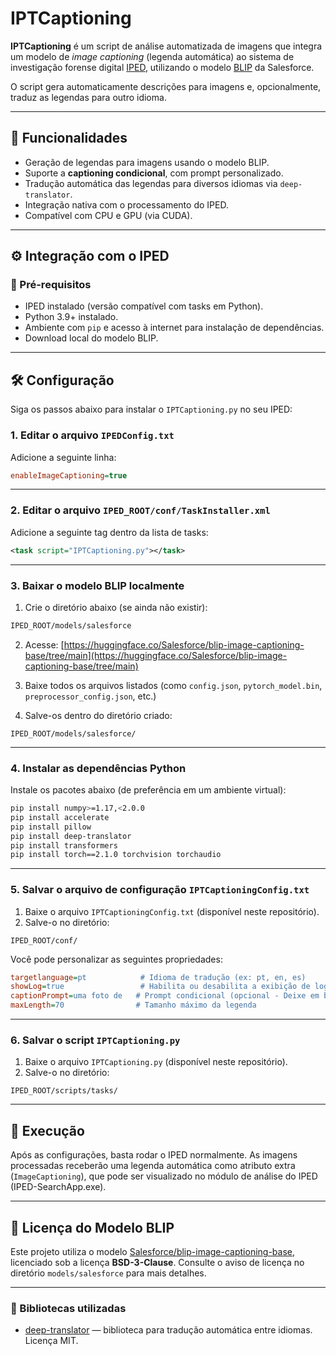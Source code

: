 
# IPTCaptioning

**IPTCaptioning** é um script de análise automatizada de imagens que integra um modelo de *image captioning* (legenda automática) ao sistema de investigação forense digital [IPED](https://github.com/sepinf-inc/IPED), utilizando o modelo [BLIP](https://huggingface.co/Salesforce/blip-image-captioning-base) da Salesforce.

O script gera automaticamente descrições para imagens e, opcionalmente, traduz as legendas para outro idioma.

---

## 🧠 Funcionalidades

- Geração de legendas para imagens usando o modelo BLIP.
- Suporte a **captioning condicional**, com prompt personalizado.
- Tradução automática das legendas para diversos idiomas via `deep-translator`.
- Integração nativa com o processamento do IPED.
- Compatível com CPU e GPU (via CUDA).

---

## ⚙️ Integração com o IPED

### 🧩 Pré-requisitos

- IPED instalado (versão compatível com tasks em Python).
- Python 3.9+ instalado.
- Ambiente com `pip` e acesso à internet para instalação de dependências.
- Download local do modelo BLIP.

---

## 🛠️ Configuração

Siga os passos abaixo para instalar o `IPTCaptioning.py` no seu IPED:

### 1. Editar o arquivo `IPEDConfig.txt`

Adicione a seguinte linha:

```ini
enableImageCaptioning=true
```

---

### 2. Editar o arquivo `IPED_ROOT/conf/TaskInstaller.xml`

Adicione a seguinte tag dentro da lista de tasks:

```xml
<task script="IPTCaptioning.py"></task>
```

---

### 3. Baixar o modelo BLIP localmente

1. Crie o diretório abaixo (se ainda não existir):

```bash
IPED_ROOT/models/salesforce
```

2. Acesse: [https://huggingface.co/Salesforce/blip-image-captioning-base/tree/main](https://huggingface.co/Salesforce/blip-image-captioning-base/tree/main)

3. Baixe todos os arquivos listados (como `config.json`, `pytorch_model.bin`, `preprocessor_config.json`, etc.)

4. Salve-os dentro do diretório criado:

```
IPED_ROOT/models/salesforce/
```

---

### 4. Instalar as dependências Python

Instale os pacotes abaixo (de preferência em um ambiente virtual):

```bash
pip install numpy>=1.17,<2.0.0
pip install accelerate
pip install pillow
pip install deep-translator
pip install transformers
pip install torch==2.1.0 torchvision torchaudio
```

---

### 5. Salvar o arquivo de configuração `IPTCaptioningConfig.txt`

1. Baixe o arquivo `IPTCaptioningConfig.txt` (disponível neste repositório).
2. Salve-o no diretório:

```
IPED_ROOT/conf/
```

Você pode personalizar as seguintes propriedades:

```ini
targetlanguage=pt            # Idioma de tradução (ex: pt, en, es)
showLog=true                 # Habilita ou desabilita a exibição de logs
captionPrompt=uma foto de   # Prompt condicional (opcional - Deixe em branco se nao quiser usar)
maxLength=70                # Tamanho máximo da legenda
```

---

### 6. Salvar o script `IPTCaptioning.py`

1. Baixe o arquivo `IPTCaptioning.py` (disponível neste repositório).
2. Salve-o no diretório:

```
IPED_ROOT/scripts/tasks/
```

---

## 🚀 Execução

Após as configurações, basta rodar o IPED normalmente. As imagens processadas receberão uma legenda automática como atributo extra (`ImageCaptioning`), que pode ser visualizado no módulo de análise do IPED (IPED-SearchApp.exe).

---

## 📄 Licença do Modelo BLIP

Este projeto utiliza o modelo [Salesforce/blip-image-captioning-base](https://huggingface.co/Salesforce/blip-image-captioning-base), licenciado sob a licença **BSD-3-Clause**. Consulte o aviso de licença no diretório `models/salesforce` para mais detalhes.

---

### 🔧 Bibliotecas utilizadas

- [deep-translator](https://github.com/nidhaloff/deep-translator) — biblioteca para tradução automática entre idiomas. Licença MIT.
